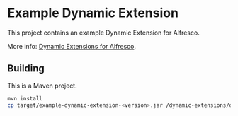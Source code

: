 Example Dynamic Extension
=========================

This project contains an example Dynamic Extension for Alfresco.  

More info: <a href="https://github.com/lfridael/dynamic-extensions-for-alfresco">Dynamic Extensions for Alfresco</a>.

Building
--------

This is a Maven project.

```bash
mvn install
cp target/example-dynamic-extension-<version>.jar /dynamic-extensions/deployment/directory
```